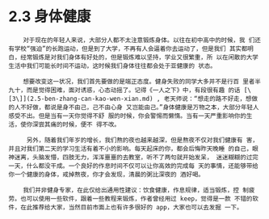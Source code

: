 # 2.3 身体健康

        对于现在的年轻人来说，大部分人都不太注意锻炼身体。以往在初中高中的时候，我 们还有学校“强迫”的长跑运动，但是到了大学，不再有人会逼着你去运动了，但是我们 其实都明白，经常锻炼是对我们身体有好处的，但是锻炼难以坚持，学业又很繁重，所 以在闲散的大学生活中我们可能长时间不运动，这时候我们身体往往都会处于亚健康的 状态。 

        想要改变这一状况，我们首先要做的是端正态度。健身失败的同学大多并不是行百 里者半九十，而是觉得困难，面对诱惑，心态动摇了。记得《一人之下》中，有段很有趣 的话 [\[3\]](2.5-ben-zhang-can-kao-wen-xian.md) , 老天师说：“想走的路不好走，想做的人不好做，都说是身不由己，己不由心身 又岂能由己。”身体健康是万物之本，大部分年轻人感受不出。但是当有一天你觉得不舒 服的时候，你会警惕而懒惰。当有一天严重影响你的生活，使你深尝其痛的时候，便不 得不改。 

         另外，随着我们年岁的增长，我们熬的夜也越来越深，但是熬夜不仅对我们健康有 害，并且对我们第二天的学习生活有着不小的影响。每天起床的你，都会后悔昨天晚睡 的自己，眼神迷离，头脑发懵，四肢无力，浑浑噩噩的去教室，听不了两句就开始发呆， 迷迷糊糊的过完一天，什么都没干成。一个良好的作息时间不仅可以让你高效的完成每 天的事情，还能够带给你一个健康的身体，戒掉熬夜，你才会发现，清晨的粥比深夜的 酒好喝。 

        我们并非健身专家，在此仅给出通用性建议：饮食健康，作息规律，适当锻炼，控 制疲劳。也可以使用一些软件，跟着一些教程来锻炼，作者曾经用过 keep，觉得是一款 不错的软件，在此推荐给大家，当然目前市面上也有许多很好的 app，大家也可以去发掘 一下。

